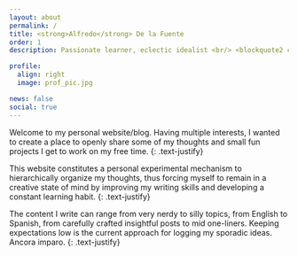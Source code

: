 ```yaml
---
layout: about
permalink: /
title: <strong>Alfredo</strong> De la Fuente
order: 1
description: Passionate learner, eclectic idealist <br/> <blockquote2 class="warning" id="mymotto" title="Motto"><h5> 'Nothing is built on stone, all is built on sand; but we must build as if the sand were stone.' <br/> – Jorge Luis Borges</h5></blockquote2> 

profile:
  align: right
  image: prof_pic.jpg

news: false
social: true
---
```


Welcome to my personal website/blog. Having multiple interests, I wanted to create a place to openly share some of my thoughts and small fun projects I get to work on my free time. 
{: .text-justify}
<!---
I received my MSc (with Distinction) in *Statistical Learning Theory* from [Skoltech](https://www.skoltech.ru/en/education/msc-programs/ds/slt/) and [Higher School of Economics](https://www.hse.ru/en/ma/sltheory/), supervised by [Maxim Panov](https://scholar.google.ru/citations?user=BqDhGJQAAAAJ&hl=en&oi=ao). I worked on unsupervised graph embedding as member of the [Structural Learning Group](http://strlearn.ru/).
{: .text-justify}

My research interests currently lie within Representation Learning, Statistical learning theory, Generative Models and Reinforcement Learning. My updated CV is available [here](https://drive.google.com/file/d/1IHbSs6S5tZ2wG65jmnWlmUF-aCnXPC2V/view?usp=sharing).
{: .text-justify}
-->

This website constitutes a personal experimental mechanism to hierarchically organize my thoughts, thus forcing myself to remain in a creative state of mind by improving my writing skills and developing a constant learning habit. 
{: .text-justify}


The content I write can range from very nerdy to silly topics, from English to Spanish, from carefully crafted insightful posts to mid one-liners. Keeping expectations low is the current approach for logging my sporadic ideas. Ancora imparo.
{: .text-justify}
